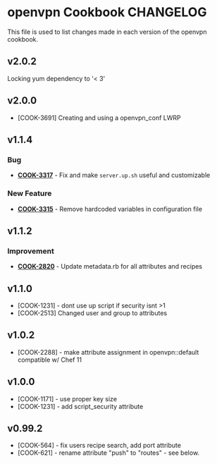 openvpn Cookbook CHANGELOG
==========================
This file is used to list changes made in each version of the openvpn cookbook.


v2.0.2
------
Locking yum dependency to '< 3'


v2.0.0
------
- [COOK-3691] Creating and using a openvpn_conf LWRP


v1.1.4
------
### Bug
- **[COOK-3317](https://tickets.opscode.com/browse/COOK-3317)** - Fix and make `server.up.sh` useful and customizable

### New Feature
- **[COOK-3315](https://tickets.opscode.com/browse/COOK-3315)** - Remove hardcoded variables in configuration file


v1.1.2
------
### Improvement
- **[COOK-2820](https://tickets.opscode.com/browse/COOK-2820)** - Update metadata.rb for all attributes and recipes

v1.1.0
------
- [COOK-1231] - dont use up script if security isnt >1
- [COOK-2513] Changed user and group to attributes

v1.0.2
------
- [COOK-2288] - make attribute assignment in openvpn::default compatible w/ Chef 11

v1.0.0
------
- [COOK-1171] - use proper key size
- [COOK-1231] - add script_security attribute

v0.99.2
-------
- [COOK-564] - fix users recipe search, add port attribute
- [COOK-621] - rename attribute "push" to "routes" - see below.
